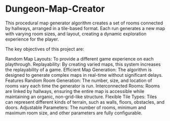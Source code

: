 # Dungeon-Map-Creator
This procedural map generator algorithm creates a set of rooms connected by hallways, arranged in a tile-based format. Each run generates a new map with varying room sizes, and layout, creating a dynamic exploration experience for the player.

The key objectives of this project are:

Random Map Layouts: To provide a different game experience on each playthrough.
Replayability: By creating varied maps, this system increases the replayability of a game.
Efficient Map Generation: The algorithm is designed to generate complex maps in real-time without significant delays.
Features
Random Room Generation: The number, size, and location of rooms vary each time the generator is run.
Interconnected Rooms: Rooms are linked by hallways, ensuring the entire map is accessible while maintaining an organic, non-grid-like structure.
Flexible Tile Types: Tiles can represent different kinds of terrain, such as walls, floors, obstacles, and doors.
Adjustable Parameters: The number of rooms, minimum and maximum room size, and other parameters are fully configurable.